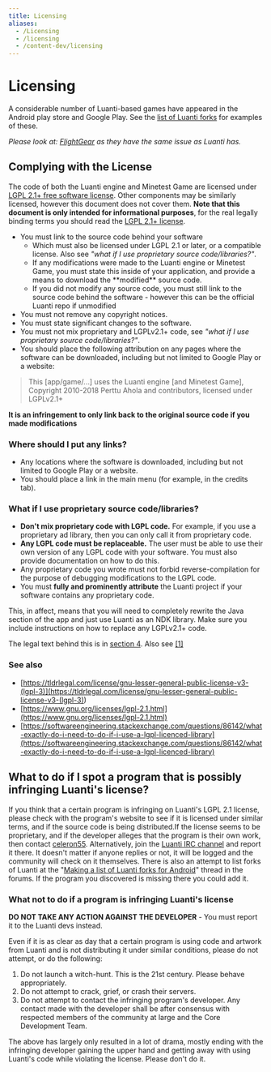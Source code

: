 ```yaml
---
title: Licensing
aliases:
  - /Licensing
  - /licensing
  - /content-dev/licensing
---
```


# Licensing

A considerable number of Luanti-based games have appeared in the Android play store and Google Play. See the [list of Luanti forks](/about/luanti-forks) for examples of these.

_Please look at: [FlightGear](http://www.flightgear.org/flightprosim.html) as they have the same issue as Luanti has._

## Complying with the License

The code of both the Luanti engine and Minetest Game are licensed under [LGPL 2.1+ free software license](https://www.gnu.org/licenses/lgpl-2.1.html). Other components may be similarly licensed, however this document does not cover them. **Note that this document is only intended for informational purposes**, for the real legally binding terms you should read the [LGPL 2.1+ license](https://www.gnu.org/licenses/lgpl-2.1.html).

- You must link to the source code behind your software
  - Which must also be licensed under LGPL 2.1 or later, or a compatible license. Also see _"what if I use proprietary source code/libraries?"_.
  - If any modifications were made to the Luanti engine or Minetest Game, you must state this inside of your application, and provide a means to download the \*\*modified\*\* source code.
  - If you did not modify any source code, you must still link to the source code behind the software - however this can be the official Luanti repo if unmodified
- You must not remove any copyright notices.
- You must state significant changes to the software.
- You must not mix proprietary and LGPLv2.1+ code, see _"what if I use proprietary source code/libraries?"_.
- You should place the following attribution on any pages where the software can be downloaded, including but not limited to Google Play or a website:

> This \[app/game/...\] uses the Luanti engine \[and Minetest Game\], Copyright 2010-2018 Perttu Ahola and contributors, licensed under LGPLv2.1+

**It is an infringement to only link back to the original source code if you made modifications**

### Where should I put any links?

- Any locations where the software is downloaded, including but not limited to Google Play or a website.
- You should place a link in the main menu (for example, in the credits tab).

### What if I use proprietary source code/libraries?

- **Don't mix proprietary code with LGPL code.** For example, if you use a proprietary ad library, then you can only call it from proprietary code.
- **Any LGPL code must be replaceable.** The user must be able to use their own version of any LGPL code with your software. You must also provide documentation on how to do this.
- Any proprietary code you wrote must not forbid reverse-compilation for the purpose of debugging modifications to the LGPL code.
- You must **fully and prominently attribute** the Luanti project if your software contains any proprietary code.

This, in affect, means that you will need to completely rewrite the Java section of the app and just use Luanti as an NDK library. Make sure you include instructions on how to replace any LGPLv2.1+ code.

The legal text behind this is in [section 4](https://www.gnu.org/licenses/lgpl.html#section4). Also see [\[1\]](https://opensource.stackexchange.com/questions/4357/how-can-lgpl-and-proprietary-licenses-be-combined)

### See also

- [https://tldrlegal.com/license/gnu-lesser-general-public-license-v3-(lgpl-3)](<https://tldrlegal.com/license/gnu-lesser-general-public-license-v3-(lgpl-3)>)
- [https://www.gnu.org/licenses/lgpl-2.1.html](https://www.gnu.org/licenses/lgpl-2.1.html)
- [https://softwareengineering.stackexchange.com/questions/86142/what-exactly-do-i-need-to-do-if-i-use-a-lgpl-licenced-library](https://softwareengineering.stackexchange.com/questions/86142/what-exactly-do-i-need-to-do-if-i-use-a-lgpl-licenced-library)

## What to do if I spot a program that is possibly infringing Luanti's license?

If you think that a certain program is infringing on Luanti's LGPL 2.1 license, please check with the program's website to see if it is licensed under similar terms, and if the source code is being distributed.If the license seems to be proprietary, and if the developer alleges that the program is their own work, then contact [celeron55](mailto:celeron55@gmail.com). Alternatively, join the [Luanti IRC channel](https://web.libera.chat/?channels=#luanti) and report it there. It doesn't matter if anyone replies or not, it will be logged and the community will check on it themselves. There is also an attempt to list forks of Luanti at the "[Making a list of Luanti forks for Android](https://forum.luanti.org/viewtopic.php?p=242219#p242219)" thread in the forums. If the program you discovered is missing there you could add it.

### What not to do if a program is infringing Luanti's license

**DO NOT TAKE ANY ACTION AGAINST THE DEVELOPER** - You must report it to the Luanti devs instead.

Even if it is as clear as day that a certain program is using code and artwork from Luanti and is not distributing it under similar conditions, please do not attempt, or do the following:

1.  Do not launch a witch-hunt. This is the 21st century. Please behave appropriately.
2.  Do not attempt to crack, grief, or crash their servers.
3.  Do not attempt to contact the infringing program's developer. Any contact made with the developer shall be after consensus with respected members of the community at large and the Core Development Team.

The above has largely only resulted in a lot of drama, mostly ending with the infringing developer gaining the upper hand and getting away with using Luanti's code while violating the license. Please don't do it.
